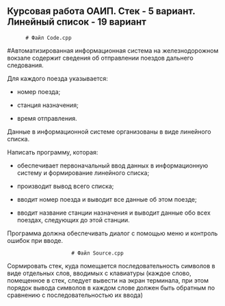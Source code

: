 ## Курсовая работа ОАИП. Стек - 5 вариант. Линейный список - 19 вариант
          
          
          # Файл Code.cpp

#Автоматизированная информационная система на железнодорожном вокзале содержит сведения об отправлении поездов дальнего следования.

Для каждого поезда указывается:

* номер поезда;

* станция назначения;

* время отправления.

Данные в информационной системе организованы в виде линейного списка.

Написать программу, которая:

* обеспечивает первоначальный ввод данных в информационную систему и формирование линейного списка;

* производит вывод всего списка;

* вводит номер поезда и выводит все данные об этом поезде;

* вводит название станции назначения и выводит данные обо всех поездах, следующих до этой станции.

Программа должна обеспечивать диалог с помощью меню и контроль ошибок при вводе.


                         # Файл Source.cpp
                         
Cормировать стек, куда помещается последовательность символов в виде отдельных слов, вводимых с клавиатуры (каждое слово, помещенное в стек, следует вывести на экран терминала, при этом порядок вывода символов в каждом слове должен быть обратным по сравнению с последовательностью их ввода)
          
